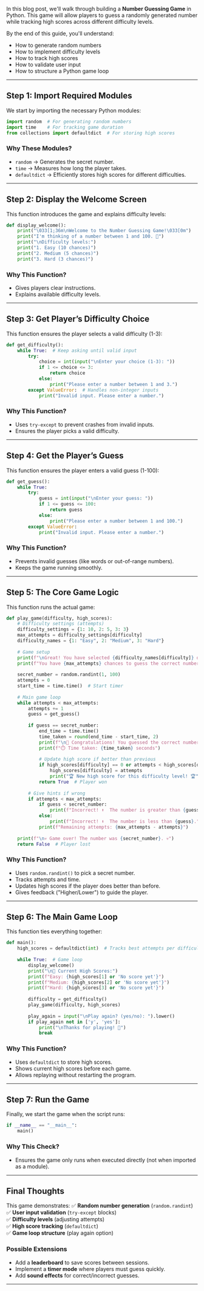 
In this blog post, we'll walk through building a **Number Guessing Game** in Python. This game will allow players to guess a randomly generated number while tracking high scores across different difficulty levels.  

By the end of this guide, you'll understand:
- How to generate random numbers
- How to implement difficulty levels
- How to track high scores
- How to validate user input
- How to structure a Python game loop

---

## **Step 1: Import Required Modules**

We start by importing the necessary Python modules:
```python
import random  # For generating random numbers
import time    # For tracking game duration
from collections import defaultdict  # For storing high scores
```

### **Why These Modules?**

- `random` → Generates the secret number.
- `time` → Measures how long the player takes.
- `defaultdict` → Efficiently stores high scores for different difficulties.

---

## **Step 2: Display the Welcome Screen**

This function introduces the game and explains difficulty levels:
```python
def display_welcome():
    print("\033[1;36m\nWelcome to the Number Guessing Game!\033[0m")
    print("I'm thinking of a number between 1 and 100. 🧠")
    print("\nDifficulty levels:")
    print("1. Easy (10 chances)")
    print("2. Medium (5 chances)")
    print("3. Hard (3 chances)")
```

### **Why This Function?**

- Gives players clear instructions.
- Explains available difficulty levels.

---

## **Step 3: Get Player’s Difficulty Choice**

This function ensures the player selects a valid difficulty (1-3):
```python
def get_difficulty():
    while True:  # Keep asking until valid input
        try:
            choice = int(input("\nEnter your choice (1-3): "))
            if 1 <= choice <= 3:
                return choice
            else:
                print("Please enter a number between 1 and 3.")
        except ValueError:  # Handles non-integer inputs
            print("Invalid input. Please enter a number.")
```

### **Why This Function?**

- Uses `try-except` to prevent crashes from invalid inputs.
- Ensures the player picks a valid difficulty.

---

## **Step 4: Get the Player’s Guess**

This function ensures the player enters a valid guess (1-100):
```python
def get_guess():
    while True:
        try:
            guess = int(input("\nEnter your guess: "))
            if 1 <= guess <= 100:
                return guess
            else:
                print("Please enter a number between 1 and 100.")
        except ValueError:
            print("Invalid input. Please enter a number.")
```

### **Why This Function?**

- Prevents invalid guesses (like words or out-of-range numbers).
- Keeps the game running smoothly.

---

## **Step 5: The Core Game Logic**

This function runs the actual game:

```python
def play_game(difficulty, high_scores):
    # Difficulty settings (attempts)
    difficulty_settings = {1: 10, 2: 5, 3: 3}
    max_attempts = difficulty_settings[difficulty]
    difficulty_names = {1: "Easy", 2: "Medium", 3: "Hard"}
    
	# Game setup
    print(f"\nGreat! You have selected {difficulty_names[difficulty]} difficulty.")
    print(f"You have {max_attempts} chances to guess the correct number. ☺️")
    
    secret_number = random.randint(1, 100)
    attempts = 0
    start_time = time.time()  # Start timer
    
	# Main game loop
    while attempts < max_attempts:
        attempts += 1
        guess = get_guess()
        
        if guess == secret_number:
            end_time = time.time()
            time_taken = round(end_time - start_time, 2)
            print(f"\n🎉 Congratulations! You guessed the correct number {attempts} attempts. 🎉")
            print(f"⏱️ Time taken: {time_taken} seconds")
            
            # Update high score if better than previous
            if high_scores[difficulty] == 0 or attempts < high_scores[difficulty]:
                high_scores[difficulty] = attempts
                print("🏆 New high score for this difficulty level! 🏆")
            return True  # Player won
        
        # Give hints if wrong
        if attempts < max_attempts:
            if guess < secret_number:
                print(f"Incorrect! ⬆️  The number is greater than {guess}.")
            else:
                print(f"Incorrect! ⬇️  The number is less than {guess}.")
            print(f"Remaining attempts: {max_attempts - attempts}")
    
    print(f"\n💀 Game over! The number was {secret_number}. 💀")
    return False  # Player lost
```

### **Why This Function?**

- Uses `random.randint()` to pick a secret number.
- Tracks attempts and time.
- Updates high scores if the player does better than before.
- Gives feedback ("Higher/Lower") to guide the player.

---

## **Step 6: The Main Game Loop**

This function ties everything together:

```python
def main():
    high_scores = defaultdict(int)  # Tracks best attempts per difficulty
    
    while True:  # Game loop
        display_welcome()
        print("\n🏅 Current High Scores:")
        print(f"Easy: {high_scores[1] or 'No score yet'}")
        print(f"Medium: {high_scores[2] or 'No score yet'}")
        print(f"Hard: {high_scores[3] or 'No score yet'}")
        
        difficulty = get_difficulty()
        play_game(difficulty, high_scores)
        
        play_again = input("\nPlay again? (yes/no): ").lower()
        if play_again not in ['y', 'yes']:
            print("\nThanks for playing! 👋")
            break
```

### **Why This Function?**

- Uses `defaultdict` to store high scores.
- Shows current high scores before each game.
- Allows replaying without restarting the program.

---

## **Step 7: Run the Game**

Finally, we start the game when the script runs:
```python
if __name__ == "__main__":
    main()
```

### **Why This Check?**

- Ensures the game only runs when executed directly (not when imported as a module).

---

## **Final Thoughts**

This game demonstrates:
✅ **Random number generation** (`random.randint`)  
✅ **User input validation** (`try-except` blocks)  
✅ **Difficulty levels** (adjusting attempts)  
✅ **High score tracking** (`defaultdict`)  
✅ **Game loop structure** (play again option)  

### **Possible Extensions**

- Add a **leaderboard** to save scores between sessions.
- Implement a **timer mode** where players must guess quickly.
- Add **sound effects** for correct/incorrect guesses.

---

